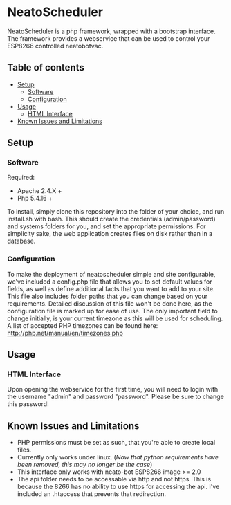 # NeatoScheduler
NeatoScheduler is a php framework, wrapped with a bootstrap interface. The framework provides a webservice that can be used to control your ESP8266 controlled neatobotvac. 

## Table of contents
* [Setup](#setup)
  * [Software](#software)
  * [Configuration](#configuration)
* [Usage](#usage)
  * [HTML Interface](#html-interface)
* [Known Issues and Limitations](#known-issues-and-limitations)

## Setup
### Software
Required:
* Apache 2.4.X +
* Php 5.4.16 +

To install, simply clone this repository into the folder of your choice, and run install.sh with bash. This should create the credentials (admin/password) and systems folders for you, and set the appropriate permissions. For simplicity sake, the web application creates files on disk rather than in a database. 
### Configuration
To make the deployment of neatoscheduler simple and site configurable, we've included a config.php file that allows you to set default values for fields, as well as define additional facts that you want to add to your site. This file also includes folder paths that you can change based on your requirements. Detailed discussion of this file won't be done here, as the configuration file is marked up for ease of use. The only important field to change initially, is your current timezone as this will be used for scheduling. A list of accepted PHP timezones can be found here: http://php.net/manual/en/timezones.php 
## Usage
### HTML Interface
Upon opening the webservice for the first time, you will need to login with the username "admin" and password "password". Please be sure to change this password!
## Known Issues and Limitations
* PHP permissions must be set as such, that you're able to create local files.
* Currently only works under linux. (*Now that python requirements have been removed, this may no longer be the case*)
* This interface only works with neato-bot ESP8266 image >= 2.0
* The api folder needs to be accessable via http and not https. This is because the 8266 has no ability to use https for accessing the api. I've included an .htaccess that prevents that redirection.
